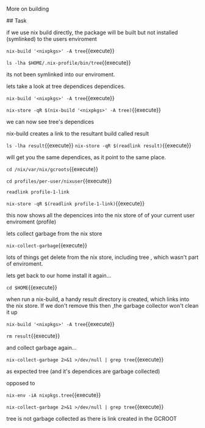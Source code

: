 More on building

## Task

if we use nix build directly, the package will be built but not installed (symlinked) to the users enviroment

`nix-build '<nixpkgs>' -A tree`{{execute}}

`ls -lha $HOME/.nix-profile/bin/tree`{{execute}}

its not been symlinked into our enviroment.

lets take a look at tree dependices dependices.

`nix-build '<nixpkgs>' -A tree`{{execute}}

`nix-store -qR $(nix-build '<nixpkgs>' -A tree)`{{execute}}

we can now see tree's dependices

nix-build creates a link to the resultant build called result


`ls -lha result`{{execute}}
`nix-store -qR $(readlink result)`{{execute}}
 
will get you the same dependices, as it point to the same place.


`cd /nix/var/nix/gcroots`{{execute}}

`cd profiles/per-user/nixuser`{{execute}}

`readlink profile-1-link`

`nix-store -qR $(readlink profile-1-link)`{{execute}}

this now shows all the depencices into the nix store of of your current user enviroment (profile)



lets collect garbage from the nix store

`nix-collect-garbage`{{execute}}

lots of things get delete from the nix store, including tree , which wasn't part of enviroment.



lets get back to our home install it again...

`cd $HOME`{{execute}}

when run a nix-build, a handy result directory is created, which links into the nix store.
If we don't remove this then ,the garbage collector won't clean it up

`nix-build '<nixpkgs>' -A tree`{{execute}}

`rm result`{{execute}}

and collect garbage again...

`nix-collect-garbage 2>&1 >/dev/null | grep tree`{{execute}}

as expected tree (and it's dependices are garbage collected)

opposed to

`nix-env -iA nixpkgs.tree`{{execute}}

`nix-collect-garbage 2>&1 >/dev/null | grep tree`{{execute}}

tree is not garbage collected as there is link created in the GCROOT 
